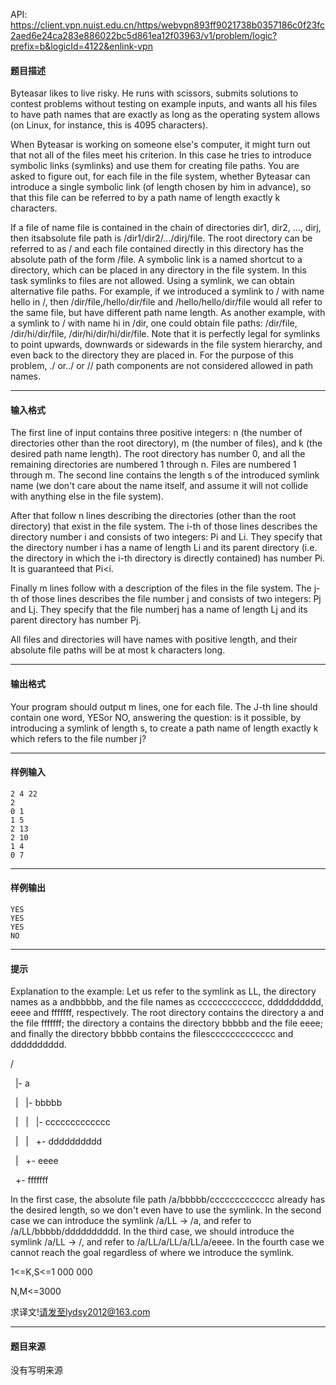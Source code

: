 API: https://client.vpn.nuist.edu.cn/https/webvpn893ff9021738b0357186c0f23fc2aed6e24ca283e886022bc5d861ea12f03963/v1/problem/logic?prefix=b&logicId=4122&enlink-vpn

#### 题目描述

Byteasar likes to live risky. He runs with scissors, submits solutions to contest problems without testing on example inputs, and wants all his files to have path names that are exactly as long as the operating system allows (on Linux, for instance, this is 4095 characters).

When Byteasar is working on someone else's computer, it might turn out that not all of the files meet his criterion. In this case he tries to introduce symbolic links (symlinks) and use them for creating file paths. You are asked to figure out, for each file in the file system, whether Byteasar can introduce a single symbolic link (of length chosen by him in advance), so that this file can be referred to by a path name of length exactly k characters.

If a file of name file is contained in the chain of directories dir1, dir2, ..., dirj, then itsabsolute file path is /dir1/dir2/.../dirj/file. The root directory can be referred to as / and each file contained directly in this directory has the absolute path of the form /file. A symbolic link is a named shortcut to a directory, which can be placed in any directory in the file system. In this task symlinks to files are not allowed. Using a symlink, we can obtain alternative file paths. For example, if we introduced a symlink to / with name hello in /, then /dir/file,/hello/dir/file and /hello/hello/dir/file would all refer to the same file, but have different path name length. As another example, with a symlink to / with name hi in /dir, one could obtain file paths: /dir/file, /dir/hi/dir/file, /dir/hi/dir/hi/dir/file. Note that it is perfectly legal for symlinks to point upwards, downwards or sidewards in the file system hierarchy, and even back to the directory they are placed in. For the purpose of this problem, ./ or../ or // path components are not considered allowed in path names.

---

#### 输入格式

The first line of input contains three positive integers: n (the number of directories other than the root directory), m (the number of files), and k (the desired path name length). The root directory has number 0, and all the remaining directories are numbered 1 through n. Files are numbered 1 through m. The second line contains the length s of the introduced symlink name (we don't care about the name itself, and assume it will not collide with anything else in the file system).

After that follow n lines describing the directories (other than the root directory) that exist in the file system. The i-th of those lines describes the directory number i and consists of two integers: Pi and Li. They specify that the directory number i has a name of length Li and its parent directory (i.e. the directory in which the i-th directory is directly contained) has number Pi. It is guaranteed that Pi<i.

Finally m lines follow with a description of the files in the file system. The j-th of those lines describes the file number j and consists of two integers: Pj and Lj. They specify that the file numberj has a name of length Lj and its parent directory has number Pj.

All files and directories will have names with positive length, and their absolute file paths will be at most k characters long.

---

#### 输出格式

Your program should output m lines, one for each file. The J-th line should contain one word, YESor NO, answering the question: is it possible, by introducing a symlink of length s, to create a path name of length exactly k which refers to the file number j?

---

#### 样例输入
```
2 4 22
2
0 1
1 5
2 13
2 10
1 4
0 7

```

---

#### 样例输出
```
YES
YES
YES
NO

```

---

#### 提示

Explanation to the example: Let us refer to the symlink as LL, the directory names as a andbbbbb, and the file names as ccccccccccccc, dddddddddd, eeee and fffffff, respectively. The root directory contains the directory a and the file fffffff; the directory a contains the directory bbbbb and the file eeee; and finally the directory bbbbb contains the filesccccccccccccc and dddddddddd.

/

  |- a

  |   |- bbbbb

  |   |   |- ccccccccccccc

  |   |   +- dddddddddd

  |   +- eeee

  +- fffffff

In the first case, the absolute file path /a/bbbbb/ccccccccccccc already has the desired length, so we don't even have to use the symlink. In the second case we can introduce the symlink /a/LL -> /a, and refer to /a/LL/bbbbb/dddddddddd. In the third case, we should introduce the symlink /a/LL -> /, and refer to /a/LL/a/LL/a/LL/a/eeee. In the fourth case we cannot reach the goal regardless of where we introduce the symlink.

1<=K,S<=1 000 000

N,M<=3000

求译文!请发至lydsy2012@163.com

---

#### 题目来源

没有写明来源